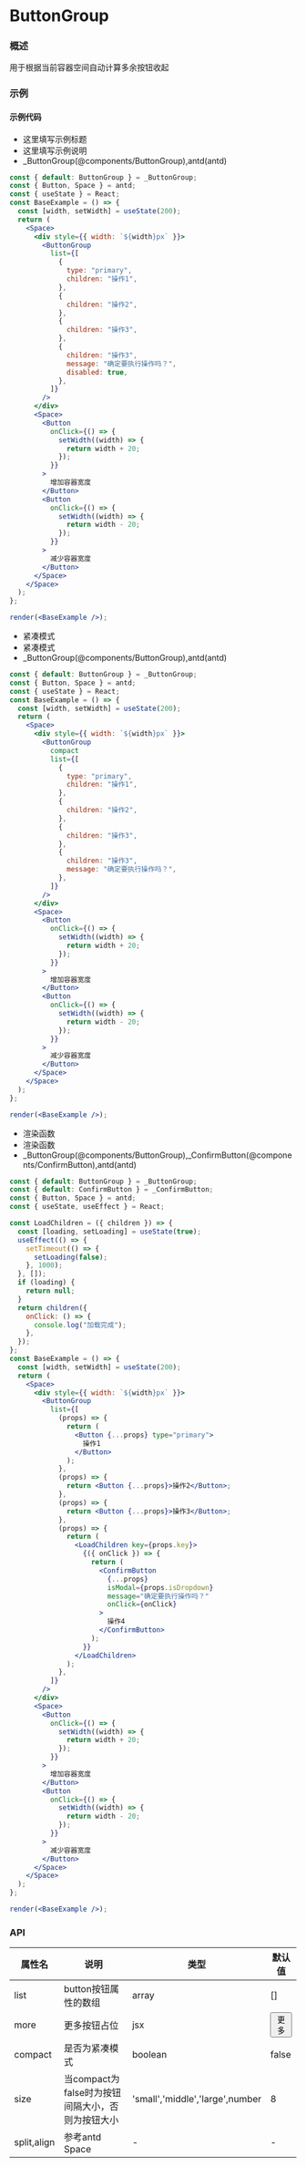 
# ButtonGroup


### 概述

用于根据当前容器空间自动计算多余按钮收起


### 示例

#### 示例代码

- 这里填写示例标题
- 这里填写示例说明
- _ButtonGroup(@components/ButtonGroup),antd(antd)

```jsx
const { default: ButtonGroup } = _ButtonGroup;
const { Button, Space } = antd;
const { useState } = React;
const BaseExample = () => {
  const [width, setWidth] = useState(200);
  return (
    <Space>
      <div style={{ width: `${width}px` }}>
        <ButtonGroup
          list={[
            {
              type: "primary",
              children: "操作1",
            },
            {
              children: "操作2",
            },
            {
              children: "操作3",
            },
            {
              children: "操作3",
              message: "确定要执行操作吗？",
              disabled: true,
            },
          ]}
        />
      </div>
      <Space>
        <Button
          onClick={() => {
            setWidth((width) => {
              return width + 20;
            });
          }}
        >
          增加容器宽度
        </Button>
        <Button
          onClick={() => {
            setWidth((width) => {
              return width - 20;
            });
          }}
        >
          减少容器宽度
        </Button>
      </Space>
    </Space>
  );
};

render(<BaseExample />);

```

- 紧凑模式
- 紧凑模式
- _ButtonGroup(@components/ButtonGroup),antd(antd)

```jsx
const { default: ButtonGroup } = _ButtonGroup;
const { Button, Space } = antd;
const { useState } = React;
const BaseExample = () => {
  const [width, setWidth] = useState(200);
  return (
    <Space>
      <div style={{ width: `${width}px` }}>
        <ButtonGroup
          compact
          list={[
            {
              type: "primary",
              children: "操作1",
            },
            {
              children: "操作2",
            },
            {
              children: "操作3",
            },
            {
              children: "操作3",
              message: "确定要执行操作吗？",
            },
          ]}
        />
      </div>
      <Space>
        <Button
          onClick={() => {
            setWidth((width) => {
              return width + 20;
            });
          }}
        >
          增加容器宽度
        </Button>
        <Button
          onClick={() => {
            setWidth((width) => {
              return width - 20;
            });
          }}
        >
          减少容器宽度
        </Button>
      </Space>
    </Space>
  );
};

render(<BaseExample />);

```

- 渲染函数
- 渲染函数
- _ButtonGroup(@components/ButtonGroup),_ConfirmButton(@components/ConfirmButton),antd(antd)

```jsx
const { default: ButtonGroup } = _ButtonGroup;
const { default: ConfirmButton } = _ConfirmButton;
const { Button, Space } = antd;
const { useState, useEffect } = React;

const LoadChildren = ({ children }) => {
  const [loading, setLoading] = useState(true);
  useEffect(() => {
    setTimeout(() => {
      setLoading(false);
    }, 1000);
  }, []);
  if (loading) {
    return null;
  }
  return children({
    onClick: () => {
      console.log("加载完成");
    },
  });
};
const BaseExample = () => {
  const [width, setWidth] = useState(200);
  return (
    <Space>
      <div style={{ width: `${width}px` }}>
        <ButtonGroup
          list={[
            (props) => {
              return (
                <Button {...props} type="primary">
                  操作1
                </Button>
              );
            },
            (props) => {
              return <Button {...props}>操作2</Button>;
            },
            (props) => {
              return <Button {...props}>操作3</Button>;
            },
            (props) => {
              return (
                <LoadChildren key={props.key}>
                  {({ onClick }) => {
                    return (
                      <ConfirmButton
                        {...props}
                        isModal={props.isDropdown}
                        message="确定要执行操作吗？"
                        onClick={onClick}
                      >
                        操作4
                      </ConfirmButton>
                    );
                  }}
                </LoadChildren>
              );
            },
          ]}
        />
      </div>
      <Space>
        <Button
          onClick={() => {
            setWidth((width) => {
              return width + 20;
            });
          }}
        >
          增加容器宽度
        </Button>
        <Button
          onClick={() => {
            setWidth((width) => {
              return width - 20;
            });
          }}
        >
          减少容器宽度
        </Button>
      </Space>
    </Space>
  );
};

render(<BaseExample />);

```


### API

| 属性名         | 说明                             | 类型                              | 默认值                                                    |
|-------------|--------------------------------|---------------------------------|--------------------------------------------------------|
| list        | button按钮属性的数组                  | array                           | []                                                     |
| more        | 更多按钮占位                         | jsx                             | <Button>更多<Icon type="icon-arrow-thin-down"/></Button> |
| compact     | 是否为紧凑模式                        | boolean                         | false                                                  |
| size        | 当compact为false时为按钮间隔大小，否则为按钮大小 | 'small','middle','large',number | 8                                                      |
| split,align | 参考antd Space                   | -                               | -                                                      |

